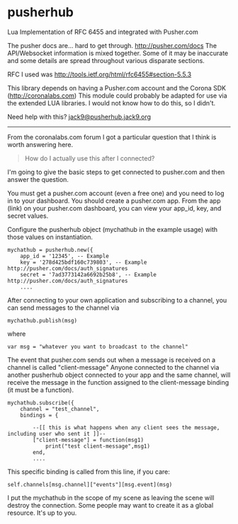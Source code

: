 pusherhub
=========

Lua Implementation of RFC 6455 and integrated with Pusher.com

The pusher docs are... hard to get through.
http://pusher.com/docs The API/Websocket information is mixed together. 
Some of it may be inaccurate and some details are spread throughout various disparate sections.

RFC I used was http://tools.ietf.org/html/rfc6455#section-5.5.3

This library depends on having a Pusher.com account and the Corona SDK (http://coronalabs.com)
This module could probably be adapted for use via the extended LUA libraries. 
I would not know how to do this, so I didn't.

Need help with this? jack9@pusherhub.jack9.org

---

From the coronalabs.com forum I got a particular question that I think is worth answering here.

> How do I actually use this after I connected?

I'm going to give the basic steps to get connected to pusher.com and then answer the question.

You must get a pusher.com account (even a free one) and you need to log in to your dashboard.
You should create a pusher.com app.
From the app (link) on your pusher.com dashboard, you can view your app_id, key, and secret values.

Configure the pusherhub object (mychathub in the example usage) with those values on instantiation.

    mychathub = pusherhub.new({
        app_id = '12345', -- Example
        key = '278d425bdf160c739803', -- Example http://pusher.com/docs/auth_signatures
        secret = '7ad3773142a6692b25b8', -- Example http://pusher.com/docs/auth_signatures
        ....

After connecting to your own application and subscribing to a channel, you can send messages to the channel via

    mychathub.publish(msg)

where

    var msg = "whatever you want to broadcast to the channel"


The event that pusher.com sends out when a message is received on a channel is called "client-message"
Anyone connected to the channel via another pusherhub object connected to your app and the same channel,
will receive the message in the function assigned to the client-message binding (it must be a function).

    mychathub.subscribe({
        channel = "test_channel",
        bindings = {
        
            --[[ this is what happens when any client sees the message, including user who sent it ]]--
            ["client-message"] = function(msg1)
                print("test client-message",msg1) 
            end,
            ....
 
This specific binding is called from this line, if you care:

    self.channels[msg.channel]["events"][msg.event](msg)

I put the mychathub in the scope of my scene as leaving the scene will destroy the connection. Some people may want to create it as a global resource. It's up to you.
